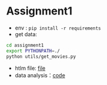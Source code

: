 # Assignment1

- env : `pip install -r requirements`
- get data:
```bash
cd assignment1
export PYTHONPATH=./
python utils/get_movies.py
```
- htlm file: [file](assignment1/IMDb.html)
- data analysis：[code](assignment1/Assignment01_Brench.ipynb)